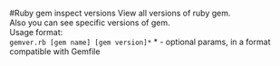 #Ruby gem inspect versions
View all versions of ruby gem.  
Also you can see specific versions of gem.  
Usage format:  
```gemver.rb [gem name] [gem version]*```
\* - optional params, in a format compatible with Gemfile
